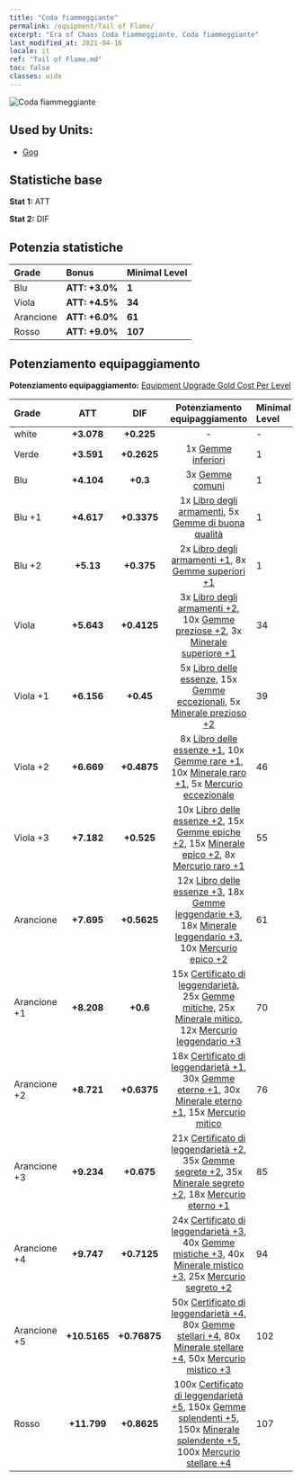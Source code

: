 ```yaml
---
title: "Coda fiammeggiante"
permalink: /equipment/Tail of Flame/
excerpt: "Era of Chaos Coda fiammeggiante. Coda fiammeggiante"
last_modified_at: 2021-04-16
locale: it
ref: "Tail of Flame.md"
toc: false
classes: wide
---
```


  ![Coda fiammeggiante](/images/e/e_5023.png)

## Used by Units:

* [Gog](/it/units/Gog/) 


## Statistiche base
 **Stat 1:** ATT

 **Stat 2:** DIF

## Potenzia statistiche

  |     Grade    |   Bonus | Minimal Level | 
  |:-------------|:--------|:--------------| 
  | Blu | **ATT: +3.0%** | **1** | 
  | Viola | **ATT: +4.5%** | **34** | 
  | Arancione | **ATT: +6.0%** | **61** | 
  | Rosso | **ATT: +9.0%** | **107** | 


## Potenziamento equipaggiamento
 **Potenziamento equipaggiamento:** [Equipment Upgrade Gold Cost Per Level](/equipment/EquipmentUpgradeCostPerLevel/) 

  |          Grade      | ATT | DIF | Potenziamento equipaggiamento | Minimal Level |
  |:--------------------|:---------:|:---------:|:----------------:|:--------------|
  | white | **+3.078** | **+0.225** | - | - |
  | Verde | **+3.591** | **+0.2625** | 1x [Gemme inferiori](/it/Items/mat_4/) | 1 |
  | Blu | **+4.104** | **+0.3** | 3x [Gemme comuni](/it/Items/mat_10/) | 1 |
  | Blu +1 | **+4.617** | **+0.3375** | 1x [Libro degli armamenti](/it/Items/mat_18/), 5x [Gemme di buona qualità](/it/Items/mat_16/) | 1 |
  | Blu +2 | **+5.13** | **+0.375** | 2x [Libro degli armamenti +1](/it/Items/mat_25/), 8x [Gemme superiori +1](/it/Items/mat_23/) | 1 |
  | Viola | **+5.643** | **+0.4125** | 3x [Libro degli armamenti +2](/it/Items/mat_32/), 10x [Gemme preziose +2](/it/Items/mat_30/), 3x [Minerale superiore +1](/it/Items/mat_19/) | 34 |
  | Viola +1 | **+6.156** | **+0.45** | 5x [Libro delle essenze](/it/Items/mat_39/), 15x [Gemme eccezionali](/it/Items/mat_37/), 5x [Minerale prezioso +2](/it/Items/mat_26/) | 39 |
  | Viola +2 | **+6.669** | **+0.4875** | 8x [Libro delle essenze +1](/it/Items/mat_46/), 10x [Gemme rare +1](/it/Items/mat_44/), 10x [Minerale raro +1](/it/Items/mat_40/), 5x [Mercurio eccezionale](/it/Items/mat_35/) | 46 |
  | Viola +3 | **+7.182** | **+0.525** | 10x [Libro delle essenze +2](/it/Items/mat_53/), 15x [Gemme epiche +2](/it/Items/mat_51/), 15x [Minerale epico +2](/it/Items/mat_47/), 8x [Mercurio raro +1](/it/Items/mat_42/) | 55 |
  | Arancione | **+7.695** | **+0.5625** | 12x [Libro delle essenze +3](/it/Items/mat_60/), 18x [Gemme leggendarie +3](/it/Items/mat_58/), 18x [Minerale leggendario +3](/it/Items/mat_54/), 10x [Mercurio epico +2](/it/Items/mat_49/) | 61 |
  | Arancione +1 | **+8.208** | **+0.6** | 15x [Certificato di leggendarietà](/it/Items/mat_67/), 25x [Gemme mitiche](/it/Items/mat_65/), 25x [Minerale mitico](/it/Items/mat_61/), 12x [Mercurio leggendario +3](/it/Items/mat_56/) | 70 |
  | Arancione +2 | **+8.721** | **+0.6375** | 18x [Certificato di leggendarietà +1](/it/Items/mat_74/), 30x [Gemme eterne +1](/it/Items/mat_72/), 30x [Minerale eterno +1](/it/Items/mat_68/), 15x [Mercurio mitico](/it/Items/mat_63/) | 76 |
  | Arancione +3 | **+9.234** | **+0.675** | 21x [Certificato di leggendarietà +2](/it/Items/mat_81/), 35x [Gemme segrete +2](/it/Items/mat_79/), 35x [Minerale segreto +2](/it/Items/mat_75/), 18x [Mercurio eterno +1](/it/Items/mat_70/) | 85 |
  | Arancione +4 | **+9.747** | **+0.7125** | 24x [Certificato di leggendarietà +3](/it/Items/mat_88/), 40x [Gemme mistiche +3](/it/Items/mat_86/), 40x [Minerale mistico +3](/it/Items/mat_82/), 25x [Mercurio segreto +2](/it/Items/mat_77/) | 94 |
  | Arancione +5 | **+10.5165** | **+0.76875** | 50x [Certificato di leggendarietà +4](/it/Items/mat_95/), 80x [Gemme stellari +4](/it/Items/mat_93/), 80x [Minerale stellare +4](/it/Items/mat_89/), 50x [Mercurio mistico +3](/it/Items/mat_84/) | 102 |
  | Rosso | **+11.799** | **+0.8625** | 100x [Certificato di leggendarietà +5](/it/Items/mat_102/), 150x [Gemme splendenti +5](/it/Items/mat_100/), 150x [Minerale splendente +5](/it/Items/mat_96/), 100x [Mercurio stellare +4](/it/Items/mat_91/) | 107 |


